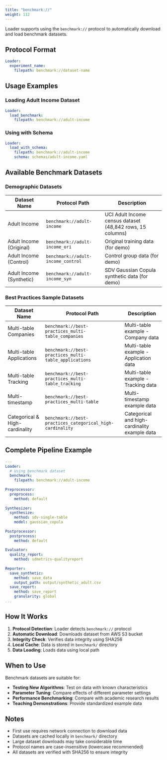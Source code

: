```yaml
---
title: "benchmark://"
weight: 112
---
```


Loader supports using the `benchmark://` protocol to automatically download and load benchmark datasets.

## Protocol Format

```yaml
Loader:
  experiment_name:
    filepath: benchmark://dataset-name
```

## Usage Examples

### Loading Adult Income Dataset

```yaml
Loader:
  load_benchmark:
    filepath: benchmark://adult-income
```

### Using with Schema

```yaml
Loader:
  load_with_schema:
    filepath: benchmark://adult-income
    schema: schemas/adult-income.yaml
```

## Available Benchmark Datasets

### Demographic Datasets

| Dataset Name | Protocol Path | Description |
|-------------|---------------|-------------|
| Adult Income | `benchmark://adult-income` | UCI Adult Income census dataset (48,842 rows, 15 columns) |
| Adult Income (Original) | `benchmark://adult-income_ori` | Original training data (for demo) |
| Adult Income (Control) | `benchmark://adult-income_control` | Control group data (for demo) |
| Adult Income (Synthetic) | `benchmark://adult-income_syn` | SDV Gaussian Copula synthetic data (for demo) |

### Best Practices Sample Datasets

| Dataset Name | Protocol Path | Description |
|-------------|---------------|-------------|
| Multi-table Companies | `benchmark://best-practices_multi-table_companies` | Multi-table example - Company data |
| Multi-table Applications | `benchmark://best-practices_multi-table_applications` | Multi-table example - Application data |
| Multi-table Tracking | `benchmark://best-practices_multi-table_tracking` | Multi-table example - Tracking data |
| Multi-timestamp | `benchmark://best-practices_multi-table` | Multi-timestamp example data |
| Categorical & High-cardinality | `benchmark://best-practices_categorical_high-cardinality` | Categorical and high-cardinality example data |

## Complete Pipeline Example

```yaml
---
Loader:
  # Using benchmark dataset
  benchmark:
    filepath: benchmark://adult-income
    
Preprocessor:
  preprocess:
    method: default
    
Synthesizer:
  synthesize:
    method: sdv-single-table
    model: gaussian_copula
    
Postprocessor:
  postprocess:
    method: default
    
Evaluator:
  quality_report:
    method: sdmetrics-qualityreport
    
Reporter:
  save_synthetic:
    method: save_data
    output_path: output/synthetic_adult.csv
  save_report:
    method: save_report
    granularity: global
...
```

## How It Works

1. **Protocol Detection**: Loader detects `benchmark://` protocol
2. **Automatic Download**: Downloads dataset from AWS S3 bucket
3. **Integrity Check**: Verifies data integrity using SHA256
4. **Local Cache**: Data is stored in `benchmark/` directory
5. **Data Loading**: Loads data using local path

## When to Use

Benchmark datasets are suitable for:

- **Testing New Algorithms**: Test on data with known characteristics
- **Parameter Tuning**: Compare effects of different parameter settings
- **Performance Benchmarking**: Compare with academic research results
- **Teaching Demonstrations**: Provide standardized example data

## Notes

- First use requires network connection to download data
- Datasets are cached locally in `benchmark/` directory
- Large dataset downloads may take considerable time
- Protocol names are case-insensitive (lowercase recommended)
- All datasets are verified with SHA256 to ensure integrity